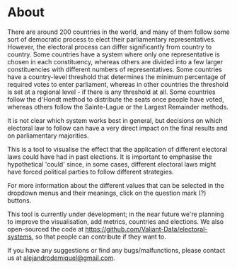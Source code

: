 # About

There are around 200 countries in the world, and many of them follow some sort
of democratic process to elect their parliamentary representatives.
However, the electoral process can differ significantly from country to country.
Some countries have a system where only one representative is chosen in each
constituency, whereas others are divided into a few larger constituencies with
different numbers of representatives.
Some countries have a country-level threshold that determines the minimum
percentage of required votes to enter parliament, whereas in other countries the
threshold is set at a regional level - if there is any threshold at all.
Some countries follow the d'Hondt method to distribute the seats once people
have voted, whereas others follow the Sainte-Lague or the Largest Remainder
methods.

It is not clear which system works best in general, but decisions on which
electoral law to follow can have a very direct impact on the final results and
on parliamentary majorities.

This is a tool to visualise the effect that the application of different
electoral laws could have had in past elections. It is important to emphasise
the hypothetical 'could' since, in some cases, different electoral laws might
have forced political parties to follow different strategies.

For more information about the different values that can be selected in the
dropdown menus and their meanings, click on the question mark (?) buttons.

This tool is currently under development; in the near future we're planning to
improve the visualisation, add metrics, countries and elections. We also
open-sourced the code at https://github.com/Valiant-Data/electoral-systems, so
that people can contribute if they want to.

If you have any suggestions or find any bugs/malfunctions, please contact us at
alejandrodemiquel@gmail.com.
